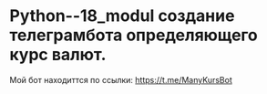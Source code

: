 # Python--18_modul создание телеграмбота определяющего курс валют.
Мой бот находиттся по ссылки: https://t.me/ManyKursBot
